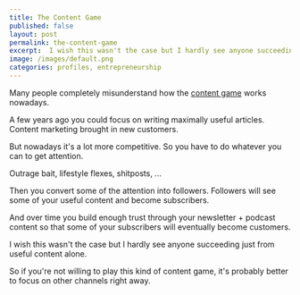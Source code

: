 ```yaml
---
title: The Content Game
published: false
layout: post
permalink: the-content-game
excerpt:  I wish this wasn't the case but I hardly see anyone succeeding just from useful content alone. 
image: /images/default.png
categories: profiles, entrepreneurship
---
```


Many people completely misunderstand how the [content game](https://twitter.com/sweatystartup/status/1667710793163448321) works nowadays.

A few years ago you could focus on writing maximally useful articles. Content marketing brought in new customers.

But nowadays it's a lot more competitive. So you have to do whatever you can to get attention.

Outrage bait, lifestyle flexes, shitposts, ...

Then you convert some of the attention into followers. Followers will see some of your useful content and become subscribers. 

And over time you build enough trust through your newsletter + podcast content so that some of your subscribers will eventually become customers.

I wish this wasn't the case but I hardly see anyone succeeding just from useful content alone. 

So if you're not willing to play this kind of content game, it's probably better to focus on other channels right away.